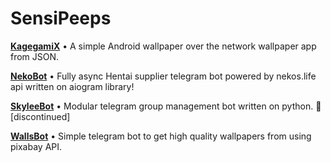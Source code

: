 # SensiPeeps

[**KagegamiX**](https://github.com/SensiPeeps/KabegamiX) • A simple Android wallpaper over the network wallpaper app from JSON.

[**NekoBot**](https://github.com/SensiPeeps/Nekobot) • Fully async Hentai supplier telegram bot powered by nekos.life api written on aiogram library!

[**SkyleeBot**](https://github.com/SensiPeeps/skyleebot) • Modular telegram group management bot written on python. :snake: [discontinued]

[**WallsBot**](https://github.com/SensiPeeps/WallsBot) • Simple telegram bot to get high quality wallpapers from using pixabay API.

